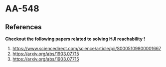# AA-548



## References



**Checkout the following papers related to solving HJI reachability !**

1. https://www.sciencedirect.com/science/article/pii/S0005109800001667
2. https://arxiv.org/abs/1903.07715
3. https://arxiv.org/abs/1903.07715
